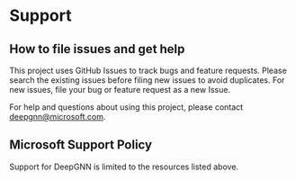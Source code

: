 # Support

## How to file issues and get help

This project uses GitHub Issues to track bugs and feature requests. Please search the existing
issues before filing new issues to avoid duplicates.  For new issues, file your bug or
feature request as a new Issue.

For help and questions about using this project, please contact [deepgnn@microsoft.com](mailto:deepgnn@microsoft.com).

## Microsoft Support Policy

Support for DeepGNN is limited to the resources listed above.
